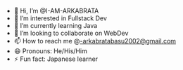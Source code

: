 - 👋 Hi, I’m @I-AM-ARKABRATA
- 👀 I’m interested in Fullstack Dev
- 🌱 I’m currently learning Java
- 💞️ I’m looking to collaborate on WebDev
- 📫 How to reach me @-arkabratabasu2002@gmail.com
- 😄 Pronouns: He/His/Him
- ⚡ Fun fact: Japanese learner

<!---
I-AM-ARKABRATA/I-AM-ARKABRATA is a ✨ special ✨ repository because its `README.md` (this file) appears on your GitHub profile.
You can click the Preview link to take a look at your changes.
--->
